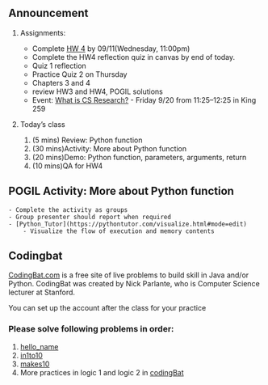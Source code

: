 ## Announcement
1. Assignments:
   - Complete [HW 4](https://w3.cs.jmu.edu/cs149/f24/hw/hw4/) by 09/11(Wednesday, 11:00pm)
   - Complete the HW4 reflection quiz in canvas by end of today. 
   - Quiz 1 reflection
   - Practice Quiz 2 on Thursday
    - Chapters 3 and 4
    - review HW3 and HW4, POGIL solutions
   - Event: [What is CS Research?](https://w3.cs.jmu.edu/cs149/f24/csit/research/) - Friday 9/20 from 11:25–12:25 in King 259

2. Today’s class
   1. (5 mins) Review: Python function 
   2. (30 mins)Activity: More about Python function
   3. (20 mins)Demo: Python function, parameters, arguments, return
   4. (10 mins)QA for HW4

## POGIL Activity: More about Python function
    - Complete the activity as groups
    - Group presenter should report when required
    - [Python_Tutor](https://pythontutor.com/visualize.html#mode=edit)
        - Visualize the flow of execution and memory contents

## Codingbat
[CodingBat.com](CodingBat.com) is a free site of live problems to build skill in Java and/or Python. CodingBat was created by Nick Parlante, who is Computer Science lecturer at Stanford.

You can set up the account after the class for your practice

### Please solve following problems in order:
1. [hello_name](https://codingbat.com/prob/p115413)
2. [in1to10](https://codingbat.com/prob/p158497)
3. [makes10](https://codingbat.com/prob/p124984)
4. More practices in logic 1 and logic 2 in [codingBat](https://codingbat.com/python)

